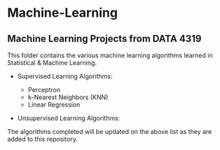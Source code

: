 # Machine-Learning
## Machine Learning Projects from DATA 4319

This folder contains the various machine learning algorithms learned in Statistical & Machine Learning.

  + Supervised Learning Algorithms:
    - Perceptron
    - k-Nearest Neighbors (KNN)
    - Linear Regression
    
  + Unsupervised Learning Algorithms:
  
  The algorithms completed will be updated on the above list as they are added to this repository.

